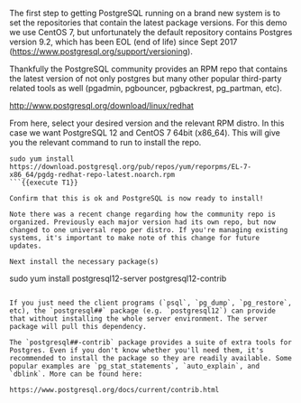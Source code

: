 The first step to getting PostgreSQL running on a brand new system is to set the repositories that contain the latest package versions. For this demo we use CentOS 7, but unfortunately the default repository contains Postgres version 9.2, which has been EOL (end of life) since Sept 2017 (https://www.postgresql.org/support/versioning).

Thankfully the PostgreSQL community provides an RPM repo that contains the latest version of not only postgres but many other popular third-party related tools as well (pgadmin, pgbouncer, pgbackrest, pg_partman, etc).

http://www.postgresql.org/download/linux/redhat

From here, select your desired version and the relevant RPM distro. In this case we want PostgreSQL 12 and CentOS 7 64bit (x86_64). This will give you the relevant command to run to install the repo.
```
sudo yum install https://download.postgresql.org/pub/repos/yum/reporpms/EL-7-x86_64/pgdg-redhat-repo-latest.noarch.rpm
```{{execute T1}}

Confirm that this is ok and PostgreSQL is now ready to install!

Note there was a recent change regarding how the community repo is organized. Previously each major version had its own repo, but now changed to one universal repo per distro. If you're managing existing systems, it's important to make note of this change for future updates.

Next install the necessary package(s)
```
sudo yum install postgresql12-server postgresql12-contrib
```{{execute T1}}

If you just need the client programs (`psql`, `pg_dump`, `pg_restore`, etc), the `postgresql##` package (e.g. `postgresql12`) can provide that without installing the whole server environment. The server package will pull this dependency.

The `postgresql##-contrib` package provides a suite of extra tools for Postgres. Even if you don't know whether you'll need them, it's recommended to install the package so they are readily available. Some popular examples are `pg_stat_statements`, `auto_explain`, and `dblink`. More can be found here: 

https://www.postgresql.org/docs/current/contrib.html


